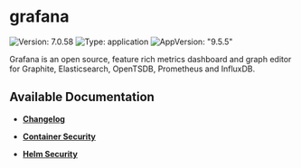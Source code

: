 # grafana

![Version: 7.0.58](https://img.shields.io/badge/Version-7.0.58-informational?style=flat-square) ![Type: application](https://img.shields.io/badge/Type-application-informational?style=flat-square) ![AppVersion: "9.5.5"](https://img.shields.io/badge/AppVersion-"9.5.5"-informational?style=flat-square)

Grafana is an open source, feature rich metrics dashboard and graph editor for Graphite, Elasticsearch, OpenTSDB, Prometheus and InfluxDB.

## Available Documentation

- [**Changelog**](CHANGELOG)

- [**Container Security**](container-security)

- [**Helm Security**](helm-security)

